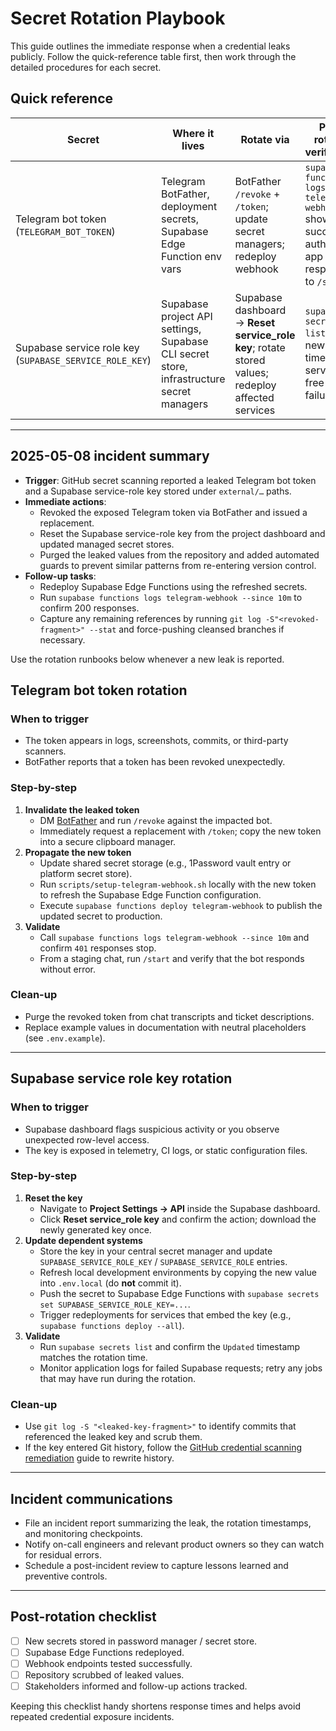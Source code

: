 # Secret Rotation Playbook

This guide outlines the immediate response when a credential leaks publicly.
Follow the quick-reference table first, then work through the detailed
procedures for each secret.

## Quick reference

| Secret                                                  | Where it lives                                                                           | Rotate via                                                                                        | Post-rotation verification                                                                      |
| ------------------------------------------------------- | ---------------------------------------------------------------------------------------- | ------------------------------------------------------------------------------------------------- | ----------------------------------------------------------------------------------------------- |
| Telegram bot token (`TELEGRAM_BOT_TOKEN`)               | Telegram BotFather, deployment secrets, Supabase Edge Function env vars                  | BotFather `/revoke` + `/token`; update secret managers; redeploy webhook                          | `supabase functions logs telegram-webhook` shows successful auth; mini-app responds to `/start` |
| Supabase service role key (`SUPABASE_SERVICE_ROLE_KEY`) | Supabase project API settings, Supabase CLI secret store, infrastructure secret managers | Supabase dashboard → **Reset service_role key**; rotate stored values; redeploy affected services | `supabase secrets list` shows new timestamp; server logs free of auth failures                  |

---

## 2025-05-08 incident summary

- **Trigger**: GitHub secret scanning reported a leaked Telegram bot token and a
  Supabase service-role key stored under `external/…` paths.
- **Immediate actions**:
  - Revoked the exposed Telegram token via BotFather and issued a replacement.
  - Reset the Supabase service-role key from the project dashboard and updated
    managed secret stores.
  - Purged the leaked values from the repository and added automated guards to
    prevent similar patterns from re-entering version control.
- **Follow-up tasks**:
  - Redeploy Supabase Edge Functions using the refreshed secrets.
  - Run `supabase functions logs telegram-webhook --since 10m` to confirm 200
    responses.
  - Capture any remaining references by running
    `git log -S"<revoked-fragment>" --stat` and force-pushing cleansed branches
    if necessary.

Use the rotation runbooks below whenever a new leak is reported.

## Telegram bot token rotation

### When to trigger

- The token appears in logs, screenshots, commits, or third-party scanners.
- BotFather reports that a token has been revoked unexpectedly.

### Step-by-step

1. **Invalidate the leaked token**
   - DM [BotFather](https://t.me/BotFather) and run `/revoke` against the
     impacted bot.
   - Immediately request a replacement with `/token`; copy the new token into a
     secure clipboard manager.
2. **Propagate the new token**
   - Update shared secret storage (e.g., 1Password vault entry or platform
     secret store).
   - Run `scripts/setup-telegram-webhook.sh` locally with the new token to
     refresh the Supabase Edge Function configuration.
   - Execute `supabase functions deploy telegram-webhook` to publish the updated
     secret to production.
3. **Validate**
   - Call `supabase functions logs telegram-webhook --since 10m` and confirm
     `401` responses stop.
   - From a staging chat, run `/start` and verify that the bot responds without
     error.

### Clean-up

- Purge the revoked token from chat transcripts and ticket descriptions.
- Replace example values in documentation with neutral placeholders (see
  `.env.example`).

---

## Supabase service role key rotation

### When to trigger

- Supabase dashboard flags suspicious activity or you observe unexpected
  row-level access.
- The key is exposed in telemetry, CI logs, or static configuration files.

### Step-by-step

1. **Reset the key**
   - Navigate to **Project Settings → API** inside the Supabase dashboard.
   - Click **Reset service_role key** and confirm the action; download the newly
     generated key once.
2. **Update dependent systems**
   - Store the key in your central secret manager and update
     `SUPABASE_SERVICE_ROLE_KEY` / `SUPABASE_SERVICE_ROLE` entries.
   - Refresh local development environments by copying the new value into
     `.env.local` (do **not** commit it).
   - Push the secret to Supabase Edge Functions with
     `supabase secrets set SUPABASE_SERVICE_ROLE_KEY=...`.
   - Trigger redeployments for services that embed the key (e.g.,
     `supabase functions deploy --all`).
3. **Validate**
   - Run `supabase secrets list` and confirm the `Updated` timestamp matches the
     rotation time.
   - Monitor application logs for failed Supabase requests; retry any jobs that
     may have run during the rotation.

### Clean-up

- Use `git log -S "<leaked-key-fragment>"` to identify commits that referenced
  the leaked key and scrub them.
- If the key entered Git history, follow the
  [GitHub credential scanning remediation](https://docs.github.com/en/code-security/secret-scanning/troubleshooting/removing-sensitive-data-from-a-repository)
  guide to rewrite history.

---

## Incident communications

- File an incident report summarizing the leak, the rotation timestamps, and
  monitoring checkpoints.
- Notify on-call engineers and relevant product owners so they can watch for
  residual errors.
- Schedule a post-incident review to capture lessons learned and preventive
  controls.

---

## Post-rotation checklist

- [ ] New secrets stored in password manager / secret store.
- [ ] Supabase Edge Functions redeployed.
- [ ] Webhook endpoints tested successfully.
- [ ] Repository scrubbed of leaked values.
- [ ] Stakeholders informed and follow-up actions tracked.

Keeping this checklist handy shortens response times and helps avoid repeated
credential exposure incidents.
